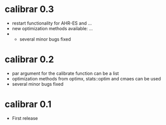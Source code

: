 # calibrar 0.3
* restart functionality for AHR-ES and ...
* new optimization methods available: ...
* * several minor bugs fixed
# calibrar 0.2
* par argument for the calibrate function can be a list
* optimization methods from optimx, stats::optim and cmaes can be used
* several minor bugs fixed

# calibrar 0.1
* First release
